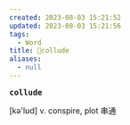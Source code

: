 ```yaml
---
created: 2023-08-03 15:21:52
updated: 2023-08-03 15:21:56
tags:
  - Word
title: 📖collude
aliases:
  - null
---
```


<pre><strong>collude</strong></pre>
[kə'lʊd]
v. conspire, plot 串通

